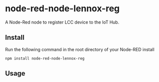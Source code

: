 node-red-node-lennox-reg
====================

A Node-Red node to register LCC device to the IoT Hub.

Install
-------

Run the following command in the root directory of your Node-RED install

    npm install node-red-node-lennox-reg


Usage
-----


